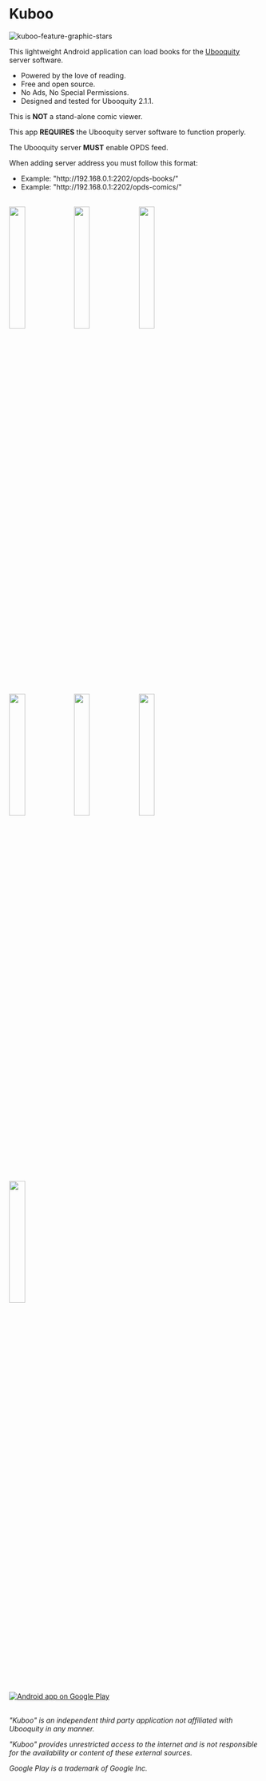 # Kuboo
![kuboo-feature-graphic-stars](https://user-images.githubusercontent.com/11790350/41466763-9e5a1a80-7071-11e8-9063-a69718340853.png)

This lightweight Android application can load books for the [Ubooquity](https://vaemendis.net/ubooquity/) server software.
 * Powered by the love of reading.
 * Free and open source.
 * No Ads, No Special Permissions.
 * Designed and tested for Ubooquity 2.1.1.

This is <b>NOT</b> a stand-alone comic viewer.

This app <b>REQUIRES</b> the Ubooquity server software to function properly.

The Ubooquity server <b>MUST</b> enable OPDS feed.

When adding server address you must follow this format:
* Example: "http://<span>192.168.0.1:2202/opds-books/</span>"
* Example: "http://<span>192.168.0.1:2202/opds-comics/</span>"
<br/><br/>

<img src="https://user-images.githubusercontent.com/11790350/41467653-4868170e-7075-11e8-9a12-205d9d2cf52b.png" width="25%"> <img src="https://user-images.githubusercontent.com/11790350/41467654-48780fd8-7075-11e8-83d2-7a54edcada93.png" width="25%"> <img src="https://user-images.githubusercontent.com/11790350/41467655-4887809e-7075-11e8-803f-85fa851ecac5.png" width="25%"> <img src="https://user-images.githubusercontent.com/11790350/41467656-48987084-7075-11e8-8fbf-b6490a5ffce1.png" width="25%"> <img src="https://user-images.githubusercontent.com/11790350/41467657-48a58512-7075-11e8-94f1-4d5756bb8c49.png" width="25%"> <img src="https://user-images.githubusercontent.com/11790350/41467658-48b35db8-7075-11e8-9681-99b165cad5cc.png" width="25%"> <img src="https://user-images.githubusercontent.com/11790350/41467659-48bef16e-7075-11e8-86f7-d45efda7e5f4.png" width="25%">

<br/><br/>
<a href="https://play.google.com/store/apps/details?id=com.sethchhim.kuboo">
  <img alt="Android app on Google Play" src="https://developer.android.com/images/brand/en_app_rgb_wo_45.png" />
</a>
<br/><br/>

*"Kuboo" is an independent third party application not affiliated with Ubooquity in any manner.*
  
*"Kuboo" provides unrestricted access to the internet and is not responsible for the availability or content of these external sources.*

*Google Play is a trademark of Google Inc.*
